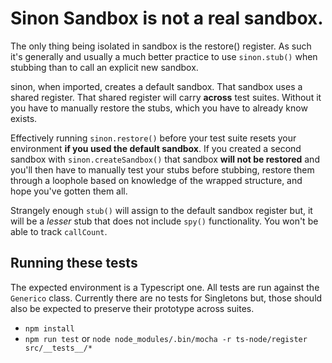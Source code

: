 # Sinon Sandbox is not a real sandbox.

The only thing being isolated in sandbox is the restore() register. As such it's generally and usually a much
better practice to use `sinon.stub()` when stubbing than to call an explicit new sandbox.

sinon, when imported, creates a default sandbox. That sandbox uses a shared register. That shared register
will carry __across__ test suites. Without it you have to manually restore the stubs, which you have to already know exists.

Effectively running `sinon.restore()` before your test suite resets your environment __if you used the default sandbox__. If you created a second sandbox with `sinon.createSandbox()` that sandbox __will not be restored__ and you'll then have to manually test your stubs before stubbing, restore them through a loophole based on knowledge of the wrapped structure, and hope you've gotten them all.

Strangely enough `stub()` will assign to the default sandbox register but, it will be a _lesser_ stub that does not include `spy()` functionality. You won't be able to track `callCount`.

## Running these tests

The expected environment is a Typescript one. All tests are run against the `Generico` class. Currently there are no tests for Singletons but, those should also be expected to preserve their prototype across suites.


* `npm install`
* `npm run test` or `node node_modules/.bin/mocha -r ts-node/register src/__tests__/*`
